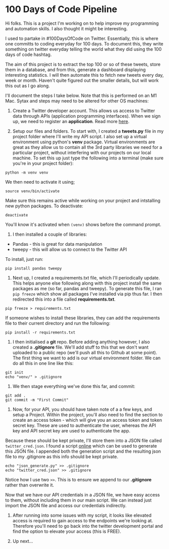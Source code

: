 # 100 Days of Code Pipeline

Hi folks. This is a project I'm working on to help improve my programming and automation skills. I also thought it might be interesting. 

I used to partake in #100DaysOfCode on Twitter. Essentially, this is where one committs to coding everyday for 100 days. To document this, they write something on twitter everyday telling the world what they did using the 100 days of code hashtag.

The aim of this project is to extract the top 100 or so of these tweets, store them in a database, and from this, generate a dashboard displaying interesting statistics. I will then automate this to fetch new tweets every day, week or month. Haven't quite figured out the smaller details, but will work this out as I go along.

I'll document the steps I take below. Note that this is performed on an M1 Mac. Sytax and steps may need to be altered for other OS machines:

1. Create a Twitter developer account. This allows us access to Twitter data through APIs (application programming interfaces). When we sign up, we need to register an **application**. Read more [here](https://help.twitter.com/en/rules-and-policies/twitter-api). 

1. Setup our files and folders. To start with, I created a **tweets.py** file in my project folder where I'll write my API script. I also set up a virtual environment using python's **venv** package. Virtual environments are great as they allow us to contain all the 3rd party libraries we need for a particular project, without interfering with our projects on our local machine. To set this up just type the following into a terminal (make sure you're in your project folder):

```
python -m venv venv
```

We then need to activate it using;

```
source venv/bin/activate
```

Make sure this remains active while working on your project and intstalling new python packages. To deactivate:

```
deactivate
```

You'll know it's activated when `(venv)` shows before the command prompt. 

1. I then installed a couple of libraries:

* Pandas - this is great for data manipulation
* tweepy - this will allow us to connect to the Twitter API

To install, just run:

```
pip install pandas tweepy
```

1. Next up, I created a requirements.txt file, which I'll periodically update. This helps anyone else following along with this project install the same packages as me (so far, pandas and tweepy). To generate this file, I ran `pip freeze` which show all packages I've installed via pip thus far. I then redirected this into a file called **requirements.txt**.

```
pip freeze > requirements.txt
```

If someone wishes to install these libraries, they can add the requirements file to their current directory and run the following:

```
pip install -r requirements.txt
```

1. I then initialised a **git** repo. Before adding anything however, I also created a **.gitignore** file. We'll add stuff to this that we don't want uploaded to a public repo (we'll push all this to Github at some point). The first thing we want to add is our virtual environment folder. We can do all this in one line like this:

```
git init
echo "venv/" > .gitignore
```


1. We then stage everything we've done this far, and commit:

```
git add .
git commit -m "First Commit"
```

1. Now, for your API, you should have taken note of a a few keys, and setup a Project. Within the project, you'll also need to find the section to create an access token - which will give you an access token and token secret key. These are used to authenticate the user, whereas the API key and API secret key are used to authenticate the app.

Because these should be kept private, I'll store them into a JSON file called `twitter_cred.json`. I found a script [online](https://stackabuse.com/accessing-the-twitter-api-with-python/) which can be used to generate this JSON file. I appended both the generation script and the resulting json file to my .gitignore as this info should be kept private.

```
echo "json_generate.py" >> .gitignore
echo "twitter_cred.json" >> .gitignore
```

Notice how I use two `>>`. This is to ensure we append to our **.gitignore** rather than overwrite it.

Now that we have our API credentials in a JSON file, we have easy access to them, without including them in our main script. We can instead just import the JSON file and access our credentials indirectly.

1. After running into some issues with my script, it looks like elevated access is required to gain access to the endpoints we're looking at. Therefore you'll need to go back into the twitter development portal and find the option to elevate your access (this is FREE).

1. Up next...


